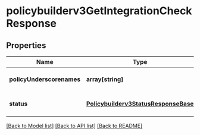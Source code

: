 # policybuilderv3GetIntegrationCheckResponse

## Properties
Name | Type | Description | Notes
------------ | ------------- | ------------- | -------------
**policyUnderscorenames** | **array[string]** |  | [optional] [default to null]
**status** | [**Policybuilderv3StatusResponseBase**](Policybuilderv3StatusResponseBase.md) |  | [optional] [default to null]

[[Back to Model list]](../README.md#documentation-for-models) [[Back to API list]](../README.md#documentation-for-api-endpoints) [[Back to README]](../README.md)


